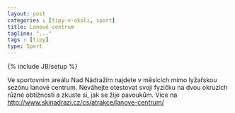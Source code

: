 ```yaml
---
layout: post
categories : [tipy-v-okoli, sport]
title: Lanové centrum
tagline: "..."
tags : [tipy]
type: Sport
---
```

{% include JB/setup %}

Ve sportovním areálu Nad Nádražím najdete v měsících mimo lyžařskou sezónu lanové centrum. Neváhejte otestovat svoji fyzičku na dvou okruzích různé obtížnosti a zkuste si, jak se žije pavoukům. Více na http://www.skinadrazi.cz/cs/atrakce/lanove-centrum/ 
